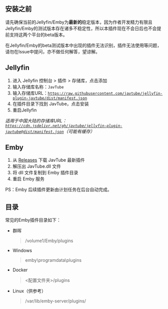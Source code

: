 ## 安装之前

请先确保当前的Jellyfin/Emby为**最新的**稳定版本，因为作者开发精力有限且Jellyfin/Emby的测试版本存在诸多不稳定性，所以本插件现在不会日后也不会提前支持这两个平台的beta版本。

在Jellyfin/Emby的beta测试版本中出现的插件无法识别，插件无法使用等问题，请勿在Issue中提问，亦不做任何解答，望谅解。

## Jellyfin

1. 进入 Jellyfin 控制台 > 插件 > 存储库，点击添加
2. 输入存储库名称：`JavTube`
3. 输入存储库URL：[`https://raw.githubusercontent.com/javtube/jellyfin-plugin-javtube/dist/manifest.json`](https://raw.githubusercontent.com/javtube/jellyfin-plugin-javtube/dist/manifest.json)
4. 在插件目录下找到 JavTube，点击安装
5. 重启Jellyfin

_适用于中国大陆的存储库URL：[`https://cdn.jsdelivr.net/gh/javtube/jellyfin-plugin-javtube@dist/manifest.json`](https://cdn.jsdelivr.net/gh/javtube/jellyfin-plugin-javtube@dist/manifest.json)（可能有缓存）_

## Emby

1. 从 [Releases](https://github.com/javtube/jellyfin-plugin-javtube/releases) 下载 JavTube 最新插件
2. 解压出 JavTube.dll 文件
3. 将 dll 文件复制到 Emby 插件目录
4. 重启 Emby 服务

PS：Emby 后续插件更新由计划任务在后台自动完成。

## 目录

常见的Emby插件目录如下：

- 群晖
  > /volume1/Emby/plugins
- Windows
  > emby\programdata\plugins
- Docker
  > <配置文件夹>/plugins
- Linux（供参考）
  > /var/lib/emby-server/plugins/